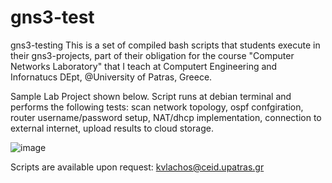 # gns3-test
gns3-testing
This is a set of compiled bash scripts that students execute in their gns3-projects, part of their obligation for the course "Computer Networks Laboratory" 
that I teach at Computert Engineering and Infornatucs DEpt, @University of Patras, Greece.

Sample Lab Project shown below. Script runs at debian terminal and performs the following tests:
	scan network topology, 
	ospf confgiration, 
	router username/password setup, 
	NAT/dhcp implementation,
	connection to external internet,
	upload results to cloud storage.
	
![image](https://user-images.githubusercontent.com/8039079/225251989-84764e17-d1d8-4e0d-a36a-37a1a49f7a0b.png)


Scripts are available upon request: kvlachos@ceid.upatras.gr

